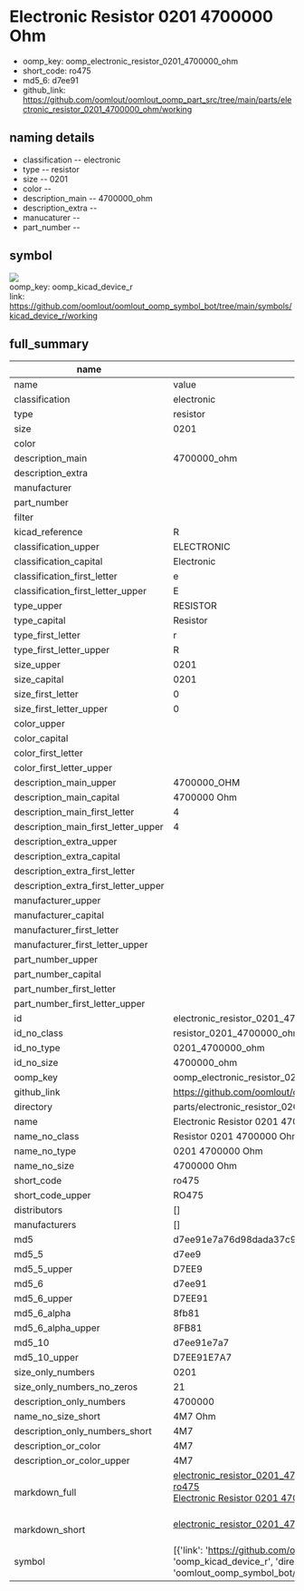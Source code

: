 # Electronic Resistor 0201 4700000 Ohm

  
* oomp_key: oomp_electronic_resistor_0201_4700000_ohm 
* short_code: ro475
* md5_6: d7ee91  
* github_link: https://github.com/oomlout/oomlout_oomp_part_src/tree/main/parts/electronic_resistor_0201_4700000_ohm/working  
## naming details
* classification -- electronic
* type -- resistor
* size -- 0201
* color -- 
* description_main -- 4700000_ohm
* description_extra -- 
* manucaturer -- 
* part_number -- 



## symbol

![](symbol/{index}}/working/working_600.png)  
oomp_key: oomp_kicad_device_r  
link: https://github.com/oomlout/oomlout_oomp_symbol_bot/tree/main/symbols/kicad_device_r/working  


## full_summary
| name | value | 
| --- | --- | 
| name | value | 
| classification | electronic | 
| type | resistor | 
| size | 0201 | 
| color |  | 
| description_main | 4700000_ohm | 
| description_extra |  | 
| manufacturer |  | 
| part_number |  | 
| filter |  | 
| kicad_reference | R | 
| classification_upper | ELECTRONIC | 
| classification_capital | Electronic | 
| classification_first_letter | e | 
| classification_first_letter_upper | E | 
| type_upper | RESISTOR | 
| type_capital | Resistor | 
| type_first_letter | r | 
| type_first_letter_upper | R | 
| size_upper | 0201 | 
| size_capital | 0201 | 
| size_first_letter | 0 | 
| size_first_letter_upper | 0 | 
| color_upper |  | 
| color_capital |  | 
| color_first_letter |  | 
| color_first_letter_upper |  | 
| description_main_upper | 4700000_OHM | 
| description_main_capital | 4700000 Ohm | 
| description_main_first_letter | 4 | 
| description_main_first_letter_upper | 4 | 
| description_extra_upper |  | 
| description_extra_capital |  | 
| description_extra_first_letter |  | 
| description_extra_first_letter_upper |  | 
| manufacturer_upper |  | 
| manufacturer_capital |  | 
| manufacturer_first_letter |  | 
| manufacturer_first_letter_upper |  | 
| part_number_upper |  | 
| part_number_capital |  | 
| part_number_first_letter |  | 
| part_number_first_letter_upper |  | 
| id | electronic_resistor_0201_4700000_ohm | 
| id_no_class | resistor_0201_4700000_ohm | 
| id_no_type | 0201_4700000_ohm | 
| id_no_size | 4700000_ohm | 
| oomp_key | oomp_electronic_resistor_0201_4700000_ohm | 
| github_link | https://github.com/oomlout/oomlout_oomp_part_src/tree/main/parts/electronic_resistor_0201_4700000_ohm/working | 
| directory | parts/electronic_resistor_0201_4700000_ohm | 
| name | Electronic Resistor 0201 4700000 Ohm | 
| name_no_class | Resistor 0201 4700000 Ohm | 
| name_no_type | 0201 4700000 Ohm | 
| name_no_size | 4700000 Ohm | 
| short_code | ro475 | 
| short_code_upper | RO475 | 
| distributors | [] | 
| manufacturers | [] | 
| md5 | d7ee91e7a76d98dada37c98e49e31175 | 
| md5_5 | d7ee9 | 
| md5_5_upper | D7EE9 | 
| md5_6 | d7ee91 | 
| md5_6_upper | D7EE91 | 
| md5_6_alpha | 8fb81 | 
| md5_6_alpha_upper | 8FB81 | 
| md5_10 | d7ee91e7a7 | 
| md5_10_upper | D7EE91E7A7 | 
| size_only_numbers | 0201 | 
| size_only_numbers_no_zeros | 21 | 
| description_only_numbers | 4700000 | 
| name_no_size_short | 4M7 Ohm | 
| description_only_numbers_short | 4M7 | 
| description_or_color | 4M7 | 
| description_or_color_upper | 4M7 | 
| markdown_full | [electronic_resistor_0201_4700000_ohm](https://github.com/oomlout/oomlout_oomp_part_src/tree/main/parts/electronic_resistor_0201_4700000_ohm/working)<br>[ro475](https://github.com/oomlout/oomlout_oomp_part_src/tree/main/parts/electronic_resistor_0201_4700000_ohm/working)<br>[Electronic Resistor 0201 4700000 Ohm](https://github.com/oomlout/oomlout_oomp_part_src/tree/main/parts/electronic_resistor_0201_4700000_ohm/working)<br><br> | 
| markdown_short | [electronic_resistor_0201_4700000_ohm](https://github.com/oomlout/oomlout_oomp_part_src/tree/main/parts/electronic_resistor_0201_4700000_ohm/working)<br><br> | 
| symbol | [{'link': 'https://github.com/oomlout/oomlout_oomp_symbol_bot/tree/main/symbols/kicad_device_r', 'oomp_key': 'oomp_kicad_device_r', 'directory': 'oomlout_oomp_symbol_bot/symbols/kicad_device_r//working/working.kicad_sym', 'index': 0}] | 
